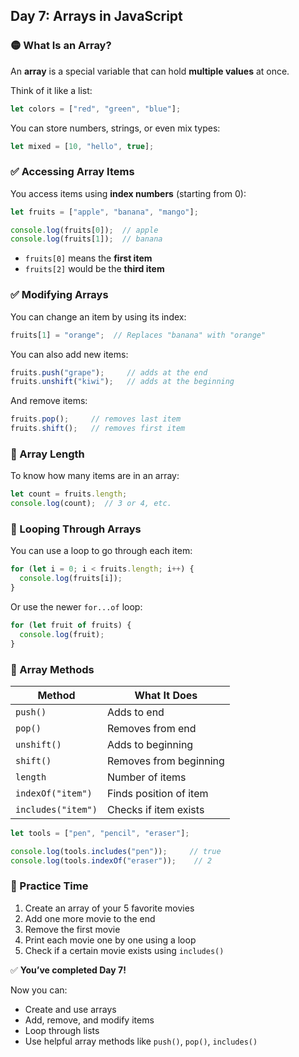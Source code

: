 <article class="day-block">

## Day 7: Arrays in JavaScript

### 🟡 What Is an Array?

An **array** is a special variable that can hold **multiple values** at once.

Think of it like a list:

```jsx
let colors = ["red", "green", "blue"];
```

You can store numbers, strings, or even mix types:

```jsx
let mixed = [10, "hello", true];
```

<div class="section-break"></div>

### ✅ Accessing Array Items

You access items using **index numbers** (starting from 0):

```jsx
let fruits = ["apple", "banana", "mango"];

console.log(fruits[0]);  // apple
console.log(fruits[1]);  // banana
```

* `fruits[0]` means the **first item**
* `fruits[2]` would be the **third item**

<div class="section-break"></div>

### ✅ Modifying Arrays

You can change an item by using its index:

```jsx
fruits[1] = "orange";  // Replaces "banana" with "orange"
```

You can also add new items:

```jsx
fruits.push("grape");     // adds at the end
fruits.unshift("kiwi");   // adds at the beginning
```

And remove items:

```jsx
fruits.pop();     // removes last item
fruits.shift();   // removes first item
```

<div class="section-break"></div>

### 🔹 Array Length

To know how many items are in an array:

```jsx
let count = fruits.length;
console.log(count);  // 3 or 4, etc.
```

<div class="section-break"></div>

### 🔹 Looping Through Arrays

You can use a loop to go through each item:

```jsx
for (let i = 0; i < fruits.length; i++) {
  console.log(fruits[i]);
}
```

Or use the newer `for...of` loop:

```jsx
for (let fruit of fruits) {
  console.log(fruit);
}
```

<div class="section-break"></div>

### 🔹 Array Methods

| Method             | What It Does           |
| ------------------ | ---------------------- |
| `push()`           | Adds to end            |
| `pop()`            | Removes from end       |
| `unshift()`        | Adds to beginning      |
| `shift()`          | Removes from beginning |
| `length`           | Number of items        |
| `indexOf("item")`  | Finds position of item |
| `includes("item")` | Checks if item exists  |

```jsx
let tools = ["pen", "pencil", "eraser"];

console.log(tools.includes("pen"));     // true
console.log(tools.indexOf("eraser"));    // 2
```

<div class="section-break"></div>

<div class="practice">

### 🔸 Practice Time

1. Create an array of your 5 favorite movies
2. Add one more movie to the end
3. Remove the first movie
4. Print each movie one by one using a loop
5. Check if a certain movie exists using `includes()`

</div>

<div class="section-break"></div>

✅ **You’ve completed Day 7!**

Now you can:

* Create and use arrays
* Add, remove, and modify items
* Loop through lists
* Use helpful array methods like `push()`, `pop()`, `includes()`

</article>
